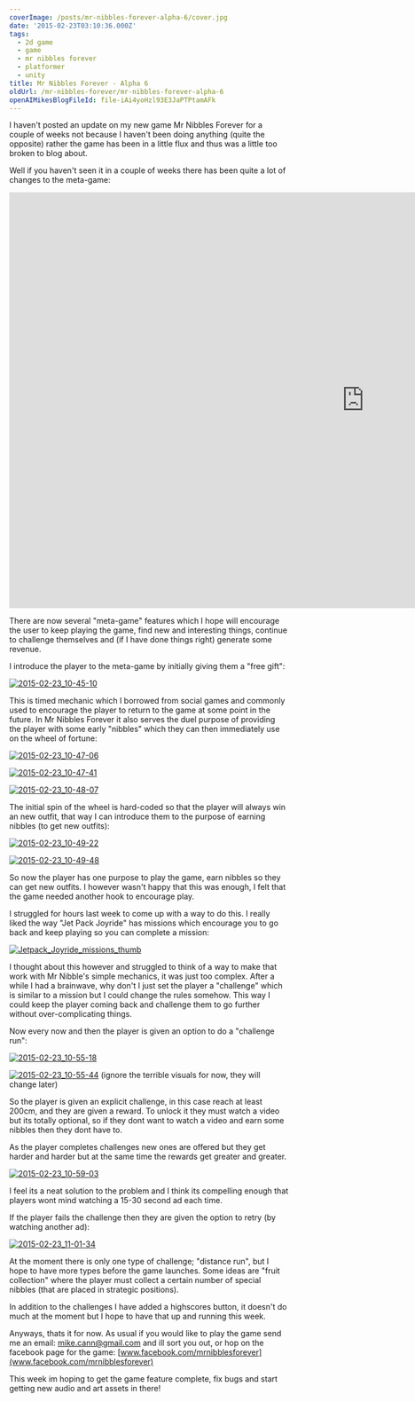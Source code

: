 ```yaml
---
coverImage: /posts/mr-nibbles-forever-alpha-6/cover.jpg
date: '2015-02-23T03:10:36.000Z'
tags:
  - 2d game
  - game
  - mr nibbles forever
  - platformer
  - unity
title: Mr Nibbles Forever - Alpha 6
oldUrl: /mr-nibbles-forever/mr-nibbles-forever-alpha-6
openAIMikesBlogFileId: file-iAi4yoHzl93E3JaPTPtamAFk
---
```


I haven't posted an update on my new game Mr Nibbles Forever for a couple of weeks not because I haven't been doing anything (quite the opposite) rather the game has been in a little flux and thus was a little too broken to blog about.

<!-- more -->

Well if you haven't seen it in a couple of weeks there has been quite a lot of changes to the meta-game:

<iframe width="1280" height="750" src="https://www.youtube.com/embed/3hzO1Io995o" frameborder="0" allowfullscreen></iframe>

There are now several "meta-game" features which I hope will encourage the user to keep playing the game, find new and interesting things, continue to challenge themselves and (if I have done things right) generate some revenue.

I introduce the player to the meta-game by initially giving them a "free gift":

[![2015-02-23_10-45-10](https://www.mikecann.co.uk/wp-content/uploads/2015/02/2015-02-23_10-45-10-1024x756.png)](https://www.mikecann.co.uk/wp-content/uploads/2015/02/2015-02-23_10-45-10.png)

This is timed mechanic which I borrowed from social games and commonly used to encourage the player to return to the game at some point in the future. In Mr Nibbles Forever it also serves the duel purpose of providing the player with some early "nibbles" which they can then immediately use on the wheel of fortune:

[![2015-02-23_10-47-06](https://www.mikecann.co.uk/wp-content/uploads/2015/02/2015-02-23_10-47-06-1024x764.png)](https://www.mikecann.co.uk/wp-content/uploads/2015/02/2015-02-23_10-47-06.png)

[![2015-02-23_10-47-41](https://www.mikecann.co.uk/wp-content/uploads/2015/02/2015-02-23_10-47-41-1024x768.png)](https://www.mikecann.co.uk/wp-content/uploads/2015/02/2015-02-23_10-47-41.png)

[![2015-02-23_10-48-07](https://www.mikecann.co.uk/wp-content/uploads/2015/02/2015-02-23_10-48-07-1024x765.png)](https://www.mikecann.co.uk/wp-content/uploads/2015/02/2015-02-23_10-48-07.png)

The initial spin of the wheel is hard-coded so that the player will always win an new outfit, that way I can introduce them to the purpose of earning nibbles (to get new outfits):

[![2015-02-23_10-49-22](https://www.mikecann.co.uk/wp-content/uploads/2015/02/2015-02-23_10-49-22-1024x763.png)](https://www.mikecann.co.uk/wp-content/uploads/2015/02/2015-02-23_10-49-22.png)

[![2015-02-23_10-49-48](https://www.mikecann.co.uk/wp-content/uploads/2015/02/2015-02-23_10-49-48-1024x766.png)](https://www.mikecann.co.uk/wp-content/uploads/2015/02/2015-02-23_10-49-48.png)

So now the player has one purpose to play the game, earn nibbles so they can get new outfits. I however wasn't happy that this was enough, I felt that the game needed another hook to encourage play.

I struggled for hours last week to come up with a way to do this. I really liked the way "Jet Pack Joyride" has missions which encourage you to go back and keep playing so you can complete a mission:

[![Jetpack_Joyride_missions_thumb](https://www.mikecann.co.uk/wp-content/uploads/2015/02/Jetpack_Joyride_missions_thumb.png)](https://www.mikecann.co.uk/wp-content/uploads/2015/02/Jetpack_Joyride_missions_thumb.png)

I thought about this however and struggled to think of a way to make that work with Mr Nibble's simple mechanics, it was just too complex. After a while I had a brainwave, why don't I just set the player a "challenge" which is similar to a mission but I could change the rules somehow. This way I could keep the player coming back and challenge them to go further without over-complicating things.

Now every now and then the player is given an option to do a "challenge run":

[![2015-02-23_10-55-18](https://www.mikecann.co.uk/wp-content/uploads/2015/02/2015-02-23_10-55-18-1024x762.png)](https://www.mikecann.co.uk/wp-content/uploads/2015/02/2015-02-23_10-55-18.png)

[![2015-02-23_10-55-44](https://www.mikecann.co.uk/wp-content/uploads/2015/02/2015-02-23_10-55-44-1024x767.png)](https://www.mikecann.co.uk/wp-content/uploads/2015/02/2015-02-23_10-55-44.png)
(ignore the terrible visuals for now, they will change later)

So the player is given an explicit challenge, in this case reach at least 200cm, and they are given a reward. To unlock it they must watch a video but its totally optional, so if they dont want to watch a video and earn some nibbles then they dont have to.

As the player completes challenges new ones are offered but they get harder and harder but at the same time the rewards get greater and greater.

[![2015-02-23_10-59-03](https://www.mikecann.co.uk/wp-content/uploads/2015/02/2015-02-23_10-59-03-1024x765.png)](https://www.mikecann.co.uk/wp-content/uploads/2015/02/2015-02-23_10-59-03.png)

I feel its a neat solution to the problem and I think its compelling enough that players wont mind watching a 15-30 second ad each time.

If the player fails the challenge then they are given the option to retry (by watching another ad):

[![2015-02-23_11-01-34](https://www.mikecann.co.uk/wp-content/uploads/2015/02/2015-02-23_11-01-34-1024x767.png)](https://www.mikecann.co.uk/wp-content/uploads/2015/02/2015-02-23_11-01-34.png)

At the moment there is only one type of challenge; "distance run", but I hope to have more types before the game launches. Some ideas are "fruit collection" where the player must collect a certain number of special nibbles (that are placed in strategic positions).

In addition to the challenges I have added a highscores button, it doesn't do much at the moment but I hope to have that up and running this week.

Anyways, thats it for now. As usual if you would like to play the game send me an email: mike.cann@gmail.com and ill sort you out, or hop on the facebook page for the game: [www.facebook.com/mrnibblesforever](www.facebook.com/mrnibblesforever)

This week im hoping to get the game feature complete, fix bugs and start getting new audio and art assets in there!
